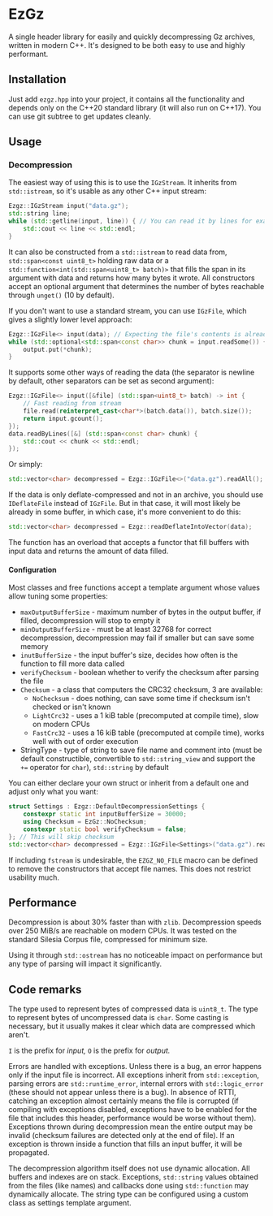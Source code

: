 # EzGz
A single header library for easily and quickly decompressing Gz archives, written in modern C++. It's designed to be both easy to use and highly performant.

## Installation
Just add `ezgz.hpp` into your project, it contains all the functionality and depends only on the C++20 standard library (it will also run on C++17). You can use git subtree to get updates cleanly.

## Usage
### Decompression
The easiest way of using this is to use the `IGzStream`. It inherits from `std::istream`, so it's usable as any other C++ input stream:
```C++
Ezgz::IGzStream input("data.gz");
std::string line;
while (std::getline(input, line)) { // You can read it by lines for example
	std::cout << line << std::endl;
}
```

It can also be constructed from a `std::istream` to read data from, `std::span<const uint8_t>` holding raw data or a `std::function<int(std::span<uint8_t> batch)>` that fills the span in its argument with data and returns how many bytes it wrote. All constructors accept an optional argument that determines the number of bytes reachable through `unget()` (10 by default).

If you don't want to use a standard stream, you can use `IGzFile`, which gives a slightly lower level approach:
```C++
Ezgz::IGzFile<> input(data); // Expecting the file's contents is already a contiguous container
while (std::optional<std::span<const char>> chunk = input.readSome()) {
	output.put(*chunk);
}
```

It supports some other ways of reading the data (the separator is newline by default, other separators can be set as second argument):
```C++
Ezgz::IGzFile<> input([&file] (std::span<uint8_t> batch) -> int {
	// Fast reading from stream
	file.read(reinterpret_cast<char*>(batch.data()), batch.size());
	return input.gcount();
});
data.readByLines([&] (std::span<const char> chunk) {
	std::cout << chunk << std::endl;
});
```

Or simply:
```C++
std::vector<char> decompressed = Ezgz::IGzFile<>("data.gz").readAll();
```

If the data is only deflate-compressed and not in an archive, you should use `IDeflateFile` instead of `IGzFile`. But in that case, it will most likely be already in some buffer, in which case, it's more convenient to do this:
```C++
std::vector<char> decompressed = Ezgz::readDeflateIntoVector(data);
```
The function has an overload that accepts a functor that fill buffers with input data and returns the amount of data filled.

#### Configuration
Most classes and free functions accept a template argument whose values allow tuning some properties:
* `maxOutputBufferSize` - maximum number of bytes in the output buffer, if filled, decompression will stop to empty it
* `minOutputBufferSize` - must be at least 32768 for correct decompression, decompression may fail if smaller but can save some memory
* `inutBufferSize` - the input buffer's size, decides how often is the function to fill more data called
* `verifyChecksum` - boolean whether to verify the checksum after parsing the file
* `Checksum` - a class that computers the CRC32 checksum, 3 are available:
  * `NoChecksum` - does nothing, can save some time if checksum isn't checked or isn't known
  * `LightCrc32` - uses a 1 kiB table (precomputed at compile time), slow on modern CPUs
  * `FastCrc32` - uses a 16 kiB table (precomputed at compile time), works well with out of order execution
* StringType - type of string to save file name and comment into (must be default constructible, convertible to `std::string_view` and support the `+=` operator for `char`), `std::string` by default

You can either declare your own struct or inherit from a default one and adjust only what you want:
```C++
struct Settings : Ezgz::DefaultDecompressionSettings {
	constexpr static int inputBufferSize = 30000;
	using Checksum = EzGz::NoChecksum;
	constexpr static bool verifyChecksum = false;
}; // This will skip checksum
std::vector<char> decompressed = Ezgz::IGzFile<Settings>("data.gz").readAll();
```

If including `fstream` is undesirable, the `EZGZ_NO_FILE` macro can be defined to remove the constructors that accept file names. This does not restrict usability much.

## Performance
Decompression is about 30% faster than with `zlib`. Decompression speeds over 250 MiB/s are reachable on modern CPUs. It was tested on the standard Silesia Corpus file, compressed for minimum size.

Using it through `std::ostream` has no noticeable impact on performance but any type of parsing will impact it significantly.

## Code remarks
The type used to represent bytes of compressed data is `uint8_t`. The type to represent bytes of uncompressed data is `char`. Some casting is necessary, but it usually makes it clear which data are compressed which aren't.

`I` is the prefix for _input,_ `O` is the prefix for _output._

Errors are handled with exceptions. Unless there is a bug, an error happens only if the input file is incorrect. All exceptions inherit from `std::exception`, parsing errors are `std::runtime_error`, internal errors with `std::logic_error` (these should not appear unless there is a bug). In absence of RTTI, catching an exception almost certainly means the file is corrupted (if compiling with exceptions disabled, exceptions have to be enabled for the file that includes this header, performance would be worse without them). Exceptions thrown during decompression mean the entire output may be invalid (checksum failures are detected only at the end of file). If an exception is thrown inside a function that fills an input buffer, it will be propagated.

The decompression algorithm itself does not use dynamic allocation. All buffers and indexes are on stack. Exceptions, `std::string` values obtained from the files (like names) and callbacks done using `std::function` may dynamically allocate. The string type can be configured using a custom class as settings template argument.
